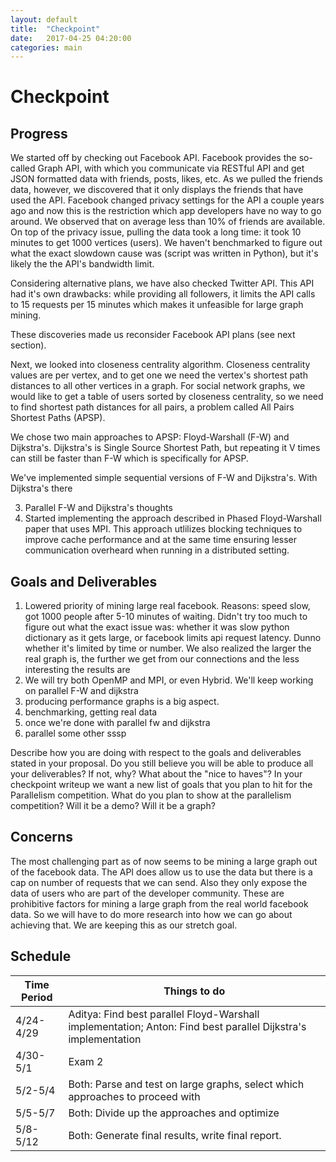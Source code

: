 ```yaml
---
layout: default
title:  "Checkpoint"
date:   2017-04-25 04:20:00
categories: main
---
```


# Checkpoint

## Progress
We started off by checking out Facebook API. Facebook provides the so-called Graph API, with which you communicate via RESTful API and get JSON formatted data with friends, posts, likes, etc. As we pulled the friends data, however, we discovered that it only displays the friends that have used the API. Facebook changed privacy settings for the API a couple years ago and now this is the restriction which app developers have no way to go around. We observed that on average less than 10% of friends are available. On top of the privacy issue, pulling the data took a long time: it took 10 minutes to get 1000 vertices (users). We haven't benchmarked to figure out what the exact slowdown cause was (script was written in Python), but it's likely the the API's bandwidth limit. 

Considering alternative plans, we have also checked Twitter API. This API had it's own drawbacks: while providing all followers, it limits the API calls to 15 requests per 15 minutes which makes it unfeasible for large graph mining.

These discoveries made us reconsider Facebook API plans (see next section).

Next, we looked into closeness centrality algorithm. Closeness centrality values are per vertex, and to get one we need the vertex's shortest path distances to all other vertices in a graph. For social network graphs, we would like to get a table of users sorted by closeness centrality, so we need to find shortest path distances for all pairs, a problem called All Pairs Shortest Paths (APSP). 

We chose two main approaches to APSP: Floyd-Warshall (F-W) and Dijkstra's. Dijkstra's is Single Source Shortest Path, but repeating it V times can still be faster than F-W which is specifically for APSP.

We've implemented simple sequential versions of F-W and Dijkstra's. With Dijkstra's there 

3) Parallel F-W and Dijkstra's thoughts
4) Started implementing the approach described in Phased Floyd-Warshall paper that uses MPI. This approach utlilizes blocking techniques to improve cache performance and at the same time ensuring lesser communication overheard when running in a distributed setting.
<!-- 5) need connected graphs
 -->
## Goals and Deliverables
1) Lowered priority of mining large real facebook. Reasons: speed slow, got 1000 people after 5-10 minutes of waiting. Didn't try too much to figure out what the exact issue was: whether it was slow python dictionary as it gets large, or facebook limits api request latency. Dunno whether it's limited by time or number. We also realized the larger the real graph is, the further we get from our connections and the less interesting the results are
2) We will try both OpenMP and MPI, or even Hybrid. We'll keep working on parallel F-W and dijkstra
3) producing performance graphs is a big aspect. 
4) benchmarking, getting real data
5) once we're done with parallel fw and dijkstra
6) parallel some other sssp

Describe how you are doing with respect to the goals and deliverables stated in your proposal. Do you still believe you will be able to produce all your deliverables? If not, why? What about the "nice to haves"? In your checkpoint writeup we want a new list of goals that you plan to hit for the Parallelism competition.
What do you plan to show at the parallelism competition? Will it be a demo? Will it be a graph?

## Concerns
The most challenging part as of now seems to be mining a large graph out of the facebook data. The API does allow us to use the data but there is a cap on number of requests that we can send. Also they only expose the data of users who are part of the developer community. These are prohibitive factors for mining a large graph from the real world facebook data. So we will have to do more research into how we can go about achieving that. We are keeping this as our stretch goal.

## Schedule

| Time Period  | Things to do |
| ------------ | ------------- |
| 4/24-4/29 | Aditya: Find best parallel Floyd-Warshall implementation; Anton: Find best parallel Dijkstra's implementation |
| 4/30-5/1  | Exam 2
| 5/2-5/4   | Both: Parse and test on large graphs, select which approaches to proceed with |
| 5/5-5/7   | Both: Divide up the approaches and optimize |
| 5/8-5/12  | Both: Generate final results, write final report. |

[jekyll-gh]: https://github.com/mojombo/jekyll
[jekyll]:    http://jekyllrb.com
